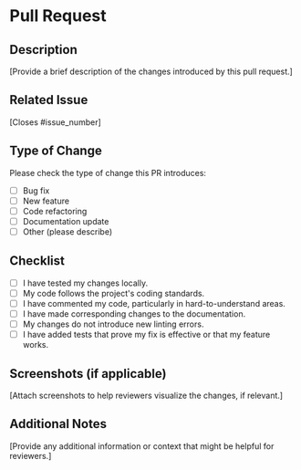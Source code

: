# Pull Request

## Description

[Provide a brief description of the changes introduced by this pull request.]

## Related Issue

[Closes #issue_number]

## Type of Change

Please check the type of change this PR introduces:

- [ ] Bug fix
- [ ] New feature
- [ ] Code refactoring
- [ ] Documentation update
- [ ] Other (please describe)

## Checklist

- [ ] I have tested my changes locally.
- [ ] My code follows the project's coding standards.
- [ ] I have commented my code, particularly in hard-to-understand areas.
- [ ] I have made corresponding changes to the documentation.
- [ ] My changes do not introduce new linting errors.
- [ ] I have added tests that prove my fix is effective or that my feature works.

## Screenshots (if applicable)

[Attach screenshots to help reviewers visualize the changes, if relevant.]

## Additional Notes

[Provide any additional information or context that might be helpful for reviewers.]

